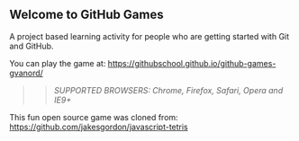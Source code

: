 ## Welcome to GitHub Games

A project based learning activity for people who are getting started with Git and GitHub.

You can play the game at: https://githubschool.github.io/github-games-gvanord/

>> _*SUPPORTED BROWSERS*: Chrome, Firefox, Safari, Opera and IE9+_

This fun open source game was cloned from: https://github.com/jakesgordon/javascript-tetris
